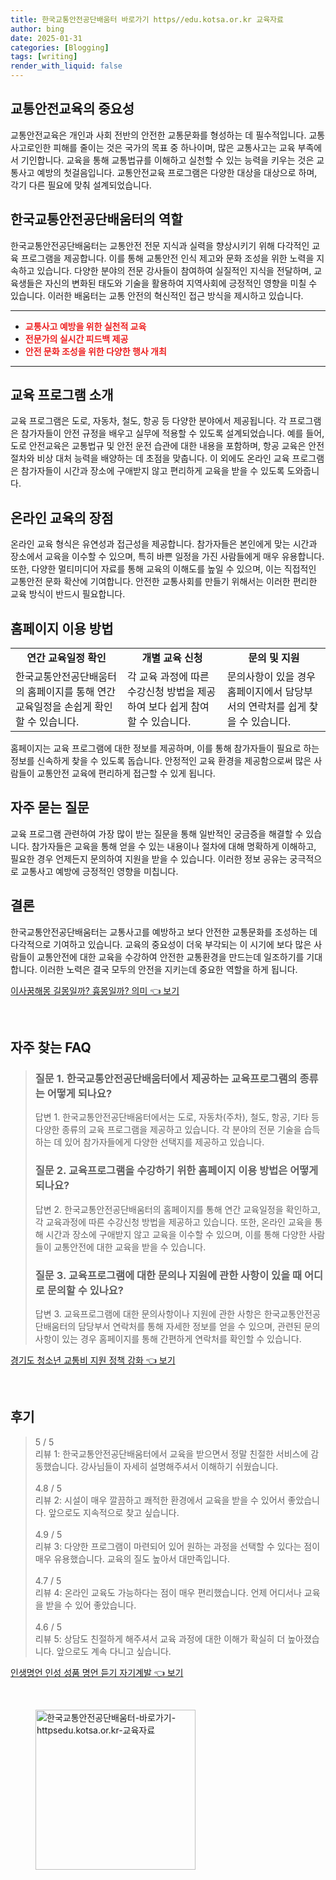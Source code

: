 ```yaml
---
title: 한국교통안전공단배움터 바로가기 https//edu.kotsa.or.kr 교육자료
author: bing
date: 2025-01-31
categories: [Blogging]
tags: [writing]
render_with_liquid: false
---
```



<h2 id='교통안전교육의 중요성'>교통안전교육의 중요성</h2>

<p>교통안전교육은 개인과 사회 전반의 안전한 교통문화를 형성하는 데 필수적입니다. 교통사고로인한 피해를 줄이는 것은 국가의 목표 중 하나이며, 많은 교통사고는 교육 부족에서 기인합니다. 교육을 통해 교통법규를 이해하고 실천할 수 있는 능력을 키우는 것은 교통사고 예방의 첫걸음입니다. 교통안전교육 프로그램은 다양한 대상을 대상으로 하며, 각기 다른 필요에 맞춰 설계되었습니다.</p>

<h2 id='한국교통안전공단배움터의 역할'>한국교통안전공단배움터의 역할</h2>

<p>한국교통안전공단배움터는 교통안전 전문 지식과 실력을 향상시키기 위해 다각적인 교육 프로그램을 제공합니다. 이를 통해 교통안전 인식 제고와 문화 조성을 위한 노력을 지속하고 있습니다. 다양한 분야의 전문 강사들이 참여하여 실질적인 지식을 전달하며, 교육생들은 자신의 변화된 태도와 기술을 활용하여 지역사회에 긍정적인 영향을 미칠 수 있습니다. 이러한 배움터는 교통 안전의 혁신적인 접근 방식을 제시하고 있습니다.</p>

<hr />

<ul>
    <li><b><span style="color: #ee2323;">교통사고 예방을 위한 실천적 교육</span></b></li>
    <li><b><span style="color: #ee2323;">전문가의 실시간 피드백 제공</span></b></li>
    <li><b><span style="color: #ee2323;">안전 문화 조성을 위한 다양한 행사 개최</span></b></li>
</ul>

<hr />

<h2 id='교육 프로그램 소개'>교육 프로그램 소개</h2>

<p>교육 프로그램은 도로, 자동차, 철도, 항공 등 다양한 분야에서 제공됩니다. 각 프로그램은 참가자들이 안전 규정을 배우고 실무에 적용할 수 있도록 설계되었습니다. 예를 들어, 도로 안전교육은 교통법규 및 안전 운전 습관에 대한 내용을 포함하며, 항공 교육은 안전 절차와 비상 대처 능력을 배양하는 데 초점을 맞춥니다. 이 외에도 온라인 교육 프로그램은 참가자들이 시간과 장소에 구애받지 않고 편리하게 교육을 받을 수 있도록 도와줍니다.</p>

<h2 id='온라인 교육의 장점'>온라인 교육의 장점</h2>

<p>온라인 교육 형식은 유연성과 접근성을 제공합니다. 참가자들은 본인에게 맞는 시간과 장소에서 교육을 이수할 수 있으며, 특히 바쁜 일정을 가진 사람들에게 매우 유용합니다. 또한, 다양한 멀티미디어 자료를 통해 교육의 이해도를 높일 수 있으며, 이는 직접적인 교통안전 문화 확산에 기여합니다. 안전한 교통사회를 만들기 위해서는 이러한 편리한 교육 방식이 반드시 필요합니다.</p>

<h2 id='홈페이지 이용 방법'>홈페이지 이용 방법</h2>

<table>
    <tr>
        <td style="text-align: center; height: 17px;"><b>연간 교육일정 확인</b></td>
        <td style="text-align: center; height: 17px;"><b>개별 교육 신청</b></td>
        <td style="text-align: center; height: 17px;"><b>문의 및 지원</b></td>
    </tr>
    <tr>
        <td>한국교통안전공단배움터의 홈페이지를 통해 연간 교육일정을 손쉽게 확인할 수 있습니다.</td>
        <td>각 교육 과정에 따른 수강신청 방법을 제공하여 보다 쉽게 참여할 수 있습니다.</td>
        <td>문의사항이 있을 경우 홈페이지에서 담당부서의 연락처를 쉽게 찾을 수 있습니다.</td>
    </tr>
</table>

<p>홈페이지는 교육 프로그램에 대한 정보를 제공하며, 이를 통해 참가자들이 필요로 하는 정보를 신속하게 찾을 수 있도록 돕습니다. 안정적인 교육 환경을 제공함으로써 많은 사람들이 교통안전 교육에 편리하게 접근할 수 있게 됩니다.</p>

<h2 id='자주 묻는 질문'>자주 묻는 질문</h2>

<p>교육 프로그램 관련하여 가장 많이 받는 질문을 통해 일반적인 궁금증을 해결할 수 있습니다. 참가자들은 교육을 통해 얻을 수 있는 내용이나 절차에 대해 명확하게 이해하고, 필요한 경우 언제든지 문의하여 지원을 받을 수 있습니다. 이러한 정보 공유는 궁극적으로 교통사고 예방에 긍정적인 영향을 미칩니다.</p>

<h2 id='결론'>결론</h2>

<p>한국교통안전공단배움터는 교통사고를 예방하고 보다 안전한 교통문화를 조성하는 데 다각적으로 기여하고 있습니다. 교육의 중요성이 더욱 부각되는 이 시기에 보다 많은 사람들이 교통안전에 대한 교육을 수강하여 안전한 교통환경을 만드는데 일조하기를 기대합니다. 이러한 노력은 결국 모두의 안전을 지키는데 중요한 역할을 하게 됩니다.</p>


<p><a class="click-button" title="이사꿈해몽 길몽일까? 흉몽일까? 의미" href="https://24nara.github.io/posts/%EC%9D%B4%EC%82%AC%EA%BF%88%ED%95%B4%EB%AA%BD-%EA%B8%B8%EB%AA%BD%EC%9D%BC%EA%B9%8C-%ED%9D%89%EB%AA%BD%EC%9D%BC%EA%B9%8C-%EC%9D%98%EB%AF%B8/" rel="dofollow">이사꿈해몽 길몽일까? 흉몽일까? 의미 👈 보기</a></p><br>
<h2 id='자주_찾는_FAQ'>자주 찾는 FAQ</h2>
<div itemscope="" itemtype="https://schema.org/FAQPage"> 
<blockquote> 
<div itemscope="" itemprop="mainEntity" itemtype="https://schema.org/Question"> 
<h3 itemprop="name">질문 1. 한국교통안전공단배움터에서 제공하는 교육프로그램의 종류는 어떻게 되나요?</h3> 
<div itemscope="" itemprop="acceptedAnswer" itemtype="https://schema.org/Answer"> 
<span itemprop="text"> 
<p>답변 1. 한국교통안전공단배움터에서는 도로, 자동차(주차), 철도, 항공, 기타 등 다양한 종류의 교육 프로그램을 제공하고 있습니다. 각 분야의 전문 기술을 습득하는 데 있어 참가자들에게 다양한 선택지를 제공하고 있습니다.</p> 
</span> 
</div> 
</div> 
<div itemscope="" itemprop="mainEntity" itemtype="https://schema.org/Question"> 
<h3 itemprop="name">질문 2. 교육프로그램을 수강하기 위한 홈페이지 이용 방법은 어떻게 되나요?</h3> 
<div itemscope="" itemprop="acceptedAnswer" itemtype="https://schema.org/Answer"> 
<span itemprop="text"> 
<p>답변 2. 한국교통안전공단배움터의 홈페이지를 통해 연간 교육일정을 확인하고, 각 교육과정에 따른 수강신청 방법을 제공하고 있습니다. 또한, 온라인 교육을 통해 시간과 장소에 구애받지 않고 교육을 이수할 수 있으며, 이를 통해 다양한 사람들이 교통안전에 대한 교육을 받을 수 있습니다.</p> 
</span> 
</div> 
</div> 
<div itemscope="" itemprop="mainEntity" itemtype="https://schema.org/Question"> 
<h3 itemprop="name">질문 3. 교육프로그램에 대한 문의나 지원에 관한 사항이 있을 때 어디로 문의할 수 있나요?</h3> 
<div itemscope="" itemprop="acceptedAnswer" itemtype="https://schema.org/Answer"> 
<span itemprop="text"> 
<p>답변 3. 교육프로그램에 대한 문의사항이나 지원에 관한 사항은 한국교통안전공단배움터의 담당부서 연락처를 통해 자세한 정보를 얻을 수 있으며, 관련된 문의사항이 있는 경우 홈페이지를 통해 간편하게 연락처를 확인할 수 있습니다.</p> 
</span> 
</div> 
</div> 
</blockquote> 
</div>
<p><a class="click-button" title="경기도 청소년 교통비 지원 정책 강화" href="https://24nara.github.io/posts/%EA%B2%BD%EA%B8%B0%EB%8F%84-%EC%B2%AD%EC%86%8C%EB%85%84-%EA%B5%90%ED%86%B5%EB%B9%84-%EC%A7%80%EC%9B%90-%EC%A0%95%EC%B1%85-%EA%B0%95%ED%99%94/" rel="dofollow">경기도 청소년 교통비 지원 정책 강화 👈 보기</a></p><br>
<h2 id='후기'>후기</h2>
<div itemscope itemtype="https://schema.org/Product">
  <blockquote>
  <div itemprop="review" itemscope itemtype="https://schema.org/Review">
      <div itemprop="reviewRating" itemscope itemtype="https://schema.org/Rating"> <span itemprop="ratingValue">5</span> / <span itemprop="bestRating">5</span> </div>
      <span itemprop="reviewBody">리뷰 1: 한국교통안전공단배움터에서 교육을 받으면서 정말 친절한 서비스에 감동했습니다. 강사님들이 자세히 설명해주셔서 이해하기 쉬웠습니다.</span>
  </div>
  <br>
  <div itemprop="review" itemscope itemtype="https://schema.org/Review">
      <div itemprop="reviewRating" itemscope itemtype="https://schema.org/Rating"> <span itemprop="ratingValue">4.8</span> / <span itemprop="bestRating">5</span> </div>
      <span itemprop="reviewBody">리뷰 2: 시설이 매우 깔끔하고 쾌적한 환경에서 교육을 받을 수 있어서 좋았습니다. 앞으로도 지속적으로 찾고 싶습니다.</span>
  </div>
  <br>
  <div itemprop="review" itemscope itemtype="https://schema.org/Review">
      <div itemprop="reviewRating" itemscope itemtype="https://schema.org/Rating"> <span itemprop="ratingValue">4.9</span> / <span itemprop="bestRating">5</span> </div>
      <span itemprop="reviewBody">리뷰 3: 다양한 프로그램이 마련되어 있어 원하는 과정을 선택할 수 있다는 점이 매우 유용했습니다. 교육의 질도 높아서 대만족입니다.</span>
  </div>
  <br>
  <div itemprop="review" itemscope itemtype="https://schema.org/Review">
      <div itemprop="reviewRating" itemscope itemtype="https://schema.org/Rating"> <span itemprop="ratingValue">4.7</span> / <span itemprop="bestRating">5</span> </div>
      <span itemprop="reviewBody">리뷰 4: 온라인 교육도 가능하다는 점이 매우 편리했습니다. 언제 어디서나 교육을 받을 수 있어 좋았습니다.</span>
  </div>
  <br>
  <div itemprop="review" itemscope itemtype="https://schema.org/Review">
      <div itemprop="reviewRating" itemscope itemtype="https://schema.org/Rating"> <span itemprop="ratingValue">4.6</span> / <span itemprop="bestRating">5</span> </div>
      <span itemprop="reviewBody">리뷰 5: 상담도 친절하게 해주셔서 교육 과정에 대한 이해가 확실히 더 높아졌습니다. 앞으로도 계속 다니고 싶습니다.</span>
  </div>
  </blockquote>
</div>
<p><a class="click-button" title="인생명언 인성 성품 명언 듣기 자기계발" href="https://24nara.github.io/posts/%EC%9D%B8%EC%83%9D%EB%AA%85%EC%96%B8-%EC%9D%B8%EC%84%B1-%EC%84%B1%ED%92%88-%EB%AA%85%EC%96%B8-%EB%93%A3%EA%B8%B0-%EC%9E%90%EA%B8%B0%EA%B3%84%EB%B0%9C/" rel="dofollow">인생명언 인성 성품 명언 듣기 자기계발 👈 보기</a></p><br>
<figure class="image"><img src="https://24nara.github.io/assets/img/thumbnail/한국교통안전공단배움터-바로가기-httpsedu.kotsa.or.kr-교육자료.webp" alt="한국교통안전공단배움터-바로가기-httpsedu.kotsa.or.kr-교육자료" width="256" height="256"></figure>